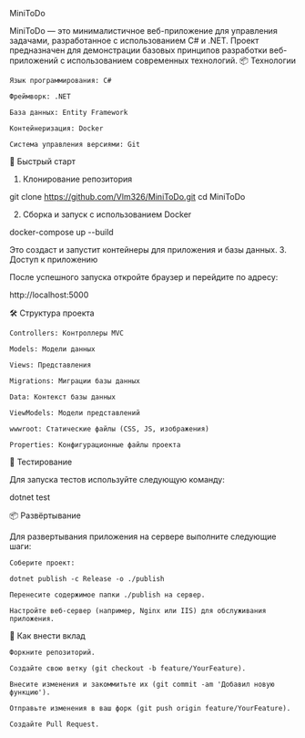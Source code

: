 MiniToDo

MiniToDo — это минималистичное веб-приложение для управления задачами, разработанное с использованием C# и .NET. Проект предназначен для демонстрации базовых принципов разработки веб-приложений с использованием современных технологий.
📦 Технологии

    Язык программирования: C#

    Фреймворк: .NET

    База данных: Entity Framework

    Контейнеризация: Docker

    Система управления версиями: Git

🚀 Быстрый старт
1. Клонирование репозитория

git clone https://github.com/Vlm326/MiniToDo.git
cd MiniToDo

2. Сборка и запуск с использованием Docker

docker-compose up --build

Это создаст и запустит контейнеры для приложения и базы данных.
3. Доступ к приложению

После успешного запуска откройте браузер и перейдите по адресу:

http://localhost:5000

🛠️ Структура проекта

    Controllers: Контроллеры MVC

    Models: Модели данных

    Views: Представления

    Migrations: Миграции базы данных

    Data: Контекст базы данных

    ViewModels: Модели представлений

    wwwroot: Статические файлы (CSS, JS, изображения)

    Properties: Конфигурационные файлы проекта

🧪 Тестирование

Для запуска тестов используйте следующую команду:

dotnet test

📦 Развёртывание

Для развертывания приложения на сервере выполните следующие шаги:

    Соберите проект:

    dotnet publish -c Release -o ./publish

    Перенесите содержимое папки ./publish на сервер.

    Настройте веб-сервер (например, Nginx или IIS) для обслуживания приложения.

🤝 Как внести вклад

    Форкните репозиторий.

    Создайте свою ветку (git checkout -b feature/YourFeature).

    Внесите изменения и закоммитьте их (git commit -am 'Добавил новую функцию').

    Отправьте изменения в ваш форк (git push origin feature/YourFeature).

    Создайте Pull Request.
